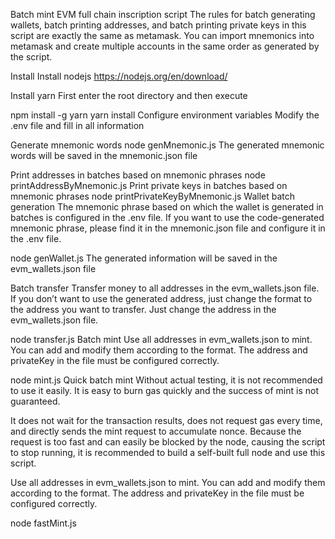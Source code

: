 Batch mint EVM full chain inscription script
The rules for batch generating wallets, batch printing addresses, and batch printing private keys in this script are exactly the same as metamask. You can import mnemonics into metamask and create multiple accounts in the same order as generated by the script.

Install
Install nodejs
https://nodejs.org/en/download/

Install yarn
First enter the root directory and then execute

npm install -g yarn
yarn install
Configure environment variables
Modify the .env file and fill in all information

Generate mnemonic words
node genMnemonic.js
The generated mnemonic words will be saved in the mnemonic.json file

Print addresses in batches based on mnemonic phrases
node printAddressByMnemonic.js
Print private keys in batches based on mnemonic phrases
node printPrivateKeyByMnemonic.js
Wallet batch generation
The mnemonic phrase based on which the wallet is generated in batches is configured in the .env file. If you want to use the code-generated mnemonic phrase, please find it in the mnemonic.json file and configure it in the .env file.

node genWallet.js
The generated information will be saved in the evm_wallets.json file

Batch transfer
Transfer money to all addresses in the evm_wallets.json file. If you don’t want to use the generated address, just change the format to the address you want to transfer. Just change the address in the evm_wallets.json file.

node transfer.js
Batch mint
Use all addresses in evm_wallets.json to mint. You can add and modify them according to the format. The address and privateKey in the file must be configured correctly.

node mint.js
Quick batch mint
Without actual testing, it is not recommended to use it easily. It is easy to burn gas quickly and the success of mint is not guaranteed.

It does not wait for the transaction results, does not request gas every time, and directly sends the mint request to accumulate nonce. Because the request is too fast and can easily be blocked by the node, causing the script to stop running, it is recommended to build a self-built full node and use this script.

Use all addresses in evm_wallets.json to mint. You can add and modify them according to the format. The address and privateKey in the file must be configured correctly.

node fastMint.js
